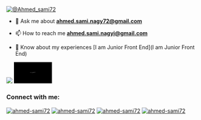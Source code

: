 <p align="left"> <a href="https://twitter.com/@Ahmed_sami72" target="blank"><img
            src="https://img.shields.io/twitter/follow/@Ahmed_sami72?logo=twitter&style=for-the-badge"
            alt="@Ahmed_sami72" /></a> </p>


- 💬 Ask me about **ahmed.sami.nagy72@gmail.com**
- 📫 How to reach me **ahmed.sami.nagyi@gmail.com**




- 📄 Know about my experiences [I am Junior Front End](I am Junior Front End)
 <img aling ="center" src="https://user-images.githubusercontent.com/63050133/156676671-d5b2e362-97d4-4404-9447-dd71ddfea82f.gif"/>
 <img aling ="left" src="Untitled-video-Made-with-Clipchamp.gif" width = 100px/>


<h3 align="left">Connect with me:</h3>
<p align="left">
    <a href="https://twitter.com/Ahmed_sami72" target="blank"><img align="center"
            src="https://raw.githubusercontent.com/rahuldkjain/github-profile-readme-generator/master/src/images/icons/Social/twitter.svg"
            alt="ahmed-sami72" height="30" width="40" /></a>
    <a href="https://www.linkedin.com/in/ahmed-sami-914673268/" target="blank"><img align="center"
            src="https://raw.githubusercontent.com/rahuldkjain/github-profile-readme-generator/master/src/images/icons/Social/linked-in-alt.svg"
            alt="ahmed-sami72" height="30" width="40" /></a>
    <a href="https://www.facebook.com/profile.php?id=100048296886332" target="blank"><img align="center"
            src="https://raw.githubusercontent.com/rahuldkjain/github-profile-readme-generator/master/src/images/icons/Social/facebook.svg"
            alt="ahmed-sami72" height="30" width="40" /></a>
    <a href="https://www.behance.net/ahmed-sami72" target="blank"><img align="center"
            src="https://raw.githubusercontent.com/rahuldkjain/github-profile-readme-generator/master/src/images/icons/Social/behance.svg"
            alt="ahmed-sami72" height="30" width="40" /></a>
</p>
